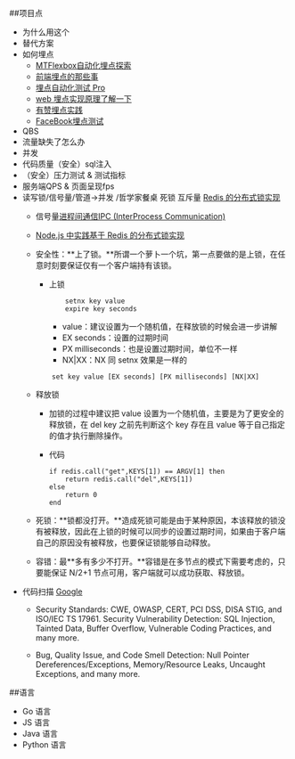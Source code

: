 
##项目点
*  为什么用这个
*  替代方案
*  如何埋点
	* [MTFlexbox自动化埋点探索](https://tech.meituan.com/2019/08/15/mtflexbox-automation-buried-point-exploration.html)
	* [前端埋点的那些事](https://www.cnblogs.com/30go/p/10421507.html)
	* [埋点自动化测试 Pro](https://testerhome.com/topics/21321)
	* [web 埋点实现原理了解一下](https://segmentfault.com/a/1190000014922668)
	* [有赞埋点实践](https://juejin.im/entry/5d5c00f55188255d3d2997e1)
	* [FaceBook埋点测试](https://www.jianshu.com/p/30f44482ae3b)
*  QBS
*  流量缺失了怎么办
*  并发
*  代码质量（安全）sql注入
*  （安全）压力测试 & 测试指标
*  服务端QPS & 页面呈现fps
*  读写锁/信号量/管道->并发 /哲学家餐桌 死锁 互斥量 [Redis 的分布式锁实现](https://juejin.im/post/5dde2b816fb9a0719b30726c)
	* 信号量[进程间通信IPC (InterProcess Communication)](https://www.jianshu.com/p/c1015f5ffa74)  
	* [Node.js 中实践基于 Redis 的分布式锁实现](https://juejin.im/post/5dde2b816fb9a0719b30726c)
	*  安全性：**上了锁。**所谓一个萝卜一个坑，第一点要做的是上锁，在任意时刻要保证仅有一个客户端持有该锁。
		*  上锁
			``` 
				setnx key value  
		   		expire key seconds
	   		```
			*   value：建议设置为一个随机值，在释放锁的时候会进一步讲解
			*   EX seconds：设置的过期时间
			*   PX milliseconds：也是设置过期时间，单位不一样
			*   NX|XX：NX 同 setnx 效果是一样的
		``` 
			set key value [EX seconds] [PX milliseconds] [NX|XX]
		```

	* 释放锁
		* 	加锁的过程中建议把 value 设置为一个随机值，主要是为了更安全的释放锁，在 del key 之前先判断这个 key 存在且 value 等于自己指定的值才执行删除操作。
		*  代码

			``` 
			if redis.call("get",KEYS[1]) == ARGV[1] then
			    return redis.call("del",KEYS[1])
			else
			    return 0
			end
			```	
			
	* 死锁：**锁都没打开。**造成死锁可能是由于某种原因，本该释放的锁没有被释放，因此在上锁的时候可以同步的设置过期时间，如果由于客户端自己的原因没有被释放，也要保证锁能够自动释放。
	* 容错：最**多有多少不打开。**容错是在多节点的模式下需要考虑的，只要能保证 N/2+1 节点可用，客户端就可以成功获取、释放锁。
*  代码扫描   [Google](https://github.com/google/eng-practices)
	* Security Standards:  CWE, OWASP, CERT, PCI DSS, DISA STIG, and ISO/IEC TS 17961.
Security Vulnerability Detection: SQL Injection, Tainted Data, Buffer Overflow, Vulnerable Coding Practices, and many more.

	* Bug, Quality Issue, and Code Smell Detection: Null Pointer Dereferences/Exceptions, Memory/Resource Leaks, Uncaught Exceptions, and many more.

##语言
* Go 语言
* JS 语言
* Java 语言
* Python 语言 